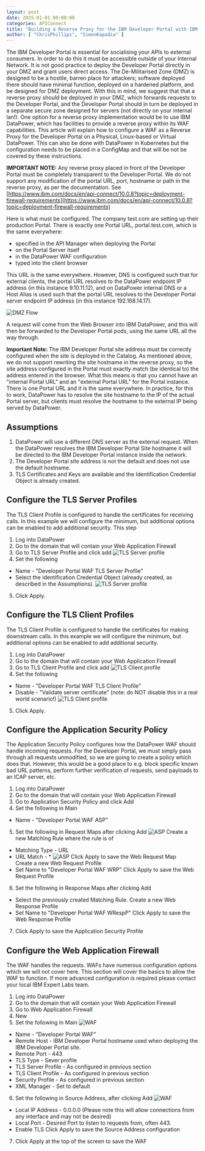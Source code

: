 ```yaml
---
layout: post
date: 2025-01-01 09:00:00
categories: APIConnect
title: "Building a Reverse Proxy for the IBM Developer Portal with IBM DataPower"
author: [ "ChrisPhillips", "SimonKapadia" ]
---
```


The IBM Developer Portal is essential for socialising your APIs to external consumers. In order to do this it must be accessible outside of your Internal Network. It is not good practice to deploy the Developer Portal directly in your DMZ and grant users direct access. The De-Militarised Zone (DMZ) is designed to be a hostile, barren place for attackers; software deployed there should have minimal function, deployed on a hardened platform, and be designed for DMZ deployment. With this in mind, we suggest that that a reverse proxy should be deployed in your DMZ, which forwards requests to the Developer Portal, and the Developer Portal should in turn be deployed in a separate secure zone designed for servers (not directly on your internal lan!). One option for a reverse proxy implementation would be to use IBM DataPower, which has facilities to provide a reverse proxy within its WAF capabilities. This article will explain how to configure a WAF as a Reverse Proxy for the Developer Portal on a Physical, Linux-based or Virtual DataPower. This can also be done with DataPower in Kubernetes but the configuration needs to be placed in a ConfigMap and that will be not be covered by these instructions.

**IMPORTANT NOTE:** Any reverse proxy placed in front of the Developer Portal must be completely transparent to the Developer Portal. We do not support any modification of the portal URL, port, hostname or path in the reverse proxy, as per the documentation. See [https://www.ibm.com/docs/en/api-connect/10.0.8?topic=deployment-firewall-requirements](https://www.ibm.com/docs/en/api-connect/10.0.8?topic=deployment-firewall-requirements)

Here is what must be configured. The company test.com are setting up their production Portal. There is exactly one Portal URL, portal.test.com, which is the same everywhere:

- specified in the API Manager when deploying the Portal
- on the Portal Server itself
- in the DataPower WAF configuration
- typed into the client browser

This URL is the same everywhere.  However, DNS is configured such that for external clients, the portal URL resolves to the DataPower endpoint IP address (in this instance 9.10.11.12), and on DataPower internal DNS or a Host Alias is used such that the portal URL resolves to the Developer Portal server endpoint IP address (in this instance 192.168.14.17).

![DMZ Flow](/images/dmz-flow.png)

A request will come from the Web Browser into IBM DataPower, and this will then be forwarded to the Developer Portal pods, using the same URL all the way through.

<!--more-->

**Important Note:** The IBM Developer Portal site address must be correctly configured when the site is deployed in the Catalog. As mentioned above, we do not support rewriting the site hostname in the reverse proxy, so the site address configured in the Portal must exactly match (be identical to) the address entered in the browser. What this means is that you cannot have an "internal Portal URL" and an "external Portal URL" for the Portal instance. There is one Portal URL and it is the same everywhere. In practice, for this to work, DataPower has to resolve the site hostname to the IP of the actual Portal server, but clients must resolve the hostname to the external IP being served by DataPower.

## Assumptions
1. DataPower will use a different DNS server as the external request. When the DataPower resolves the IBM Developer Portal Site hostname it will be directed to the IBM Developer Portal instance inside the network.
2. The Developer Portal site address is not the default and does not use the default hostname.
3. TLS Certificates and Keys are available and the Identification Credential Object is already created.

## Configure the TLS Server Profiles
The TLS Client Profile is configured to handle the certificates for receiving calls. In this example we will configure the minimum, but additional options can be enabled to add additional security. This step
1. Log into DataPower
2. Go to the  domain that will contain your Web Application Firewall
3. Go to TLS Server Profile and click add
![TLS Server profile](/images/TLS-1.png)
4. Set the following
  - Name - "Developer Portal WAF TLS Server Profile"
  - Select the Identification Credential Object (already created, as described in the Assumptions).
![TLS Server profile](/images/TLS-2.png)
5. Click Apply.

## Configure the TLS Client Profiles
The TLS Client Profile is configured to handle the certificates for making downstream calls. In this example we will configure the minimum, but additional options can be enabled to add additional security.
1. Log into DataPower
2. Go to the  domain that will contain your Web Application Firewall
3. Go to TLS Client Profile and click add
![TLS Client profile](/images/TLSC-1.png)
4. Set the following
  - Name - "Developer Portal WAF TLS Client Profile"
  - Disable - "Validate server certificate" (note: do NOT disable this in a real world scenario!)
![TLS Client profile](/images/TLSC-2.png)
5. Click Apply.

## Configure the Application Security Policy
The Application Security Policy configures how the DataPower WAF should handle incoming requests. For the Developer Portal, we must simply pass through all requests unmodified, so we are going to create a policy which does that. However, this would be a good place to e.g. block specific known bad URL patterns, perform further verification of requests, send payloads to an ICAP server, etc.
1. Log into DataPower
2. Go to the  domain that will contain your Web Application Firewall
3. Go to Application Security Policy and click Add
4. Set the following in Main
  - Name - "Developer Portal WAF ASP"
5. Set the following in Request Maps after clicking Add
![ASP](/images/asp-1.png)
  Create a new Matching Rule where the rule is of
  - Matching Type - URL
  - URL Match - *
![ASP](/images/asp-2.png)
  Click Apply to save the Web Request Map  
  Create a new Web Request Profile
  - Set Name to "Developer Portal WAF WRP"
  Click Apply to save the Web Request Profile  
6. Set the following in Response Maps after clicking Add
  - Select the previously created Matching Rule.
  Create a new Web Response Profile
  - Set Name to "Developer Portal WAF WRespP"
  Click Apply to save the Web Response Profile  
7. Click Apply to save the Application Security Profile

## Configure the Web Application Firewall
The WAF handles the requests. WAFs have numerous configuration options which we will not cover here. This section will cover the basics to allow the WAF to function. If more advanced configuration is required please contact your local IBM Expert Labs team.
1. Log into DataPower
2. Go to the  domain that will contain your Web Application Firewall
3. Go to Web Application Firewall
4. New
5. Set the following in Main
![WAF](/images/waf-1.png)
  - Name - "Developer Portal WAF"
  - Remote Host - IBM Developer Portal hostname used when deploying the IBM Developer Portal site.
  - Remote Port - 443
  - TLS Type - Sever profile
  - TLS Server Profile - As configured in previous section
  - TLS Client Profile - As configured in previous section
  - Security Profile - As configured in previous section
  - XML Manager  - Set to default
6. Set the following in Source Address, after clicking Add
![WAF](/images/waf-2.png)
  - Local IP Address - 0.0.0.0 (Please note this will allow connections from any interface and may not be desired)
  - Local Port - Desired Port to listen to requests from, often 443.
  - Enable TLS
  Click Apply to save the Source Address configuration
7. Click Apply at the top of the screen to save the WAF
